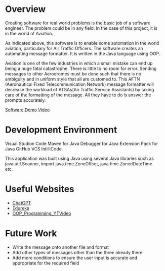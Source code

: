 # Overview

Creating software for real world problems is the basic job of a software engineer. The problem could be in any field. In the case of this project, it is in the world of Aviation.

As indicated above, this software is to enable some automation in the world aviation, particulary for Air Traffic Officers. The software creates an automating message formatter. It is written in the Java language using OOP.

Aviation is one of the few industries in which a small mistake can end up being a huge fatal catastrophe. There is little to no room for error. Sending messages to other Aerodromes must be done such that there is no ambiguity and in uniform style that all are customed to. This AFTN (Aeronautical Fixed Telecommunication Network) message formatter will decrease the workload of ATSAs(Air Traffic Service Assistants) by taking care of the formatting of the message. All they have to do is answer the prompts accurately.



[Software Demo Video](https://youtu.be/AKNjalv7RKs)

# Development Environment

Visual Studion Code
Maven for Java
Debugger for Java
Extension Pack for Java
GitHub VCS
IntilliCode


This application was built using Java using several Java libraries such as java.util.Scanner, import java.time.ZoneOffset, java.time.ZonedDateTime etc.

# Useful Websites



- [ChatGPT](https://chatgpt.com/)
- [Edureka](https://www.edureka.co/blog/wp-content/uploads/2018/11/Java_OOP-Cheat_Sheet_Edureka.pdf)
- [OOP_Programming_YTVideo](https://www.youtube.com/watch?v=Af3s3KsxStY)

# Future Work



- Write the message onto another file and format
- Add other types of messages other than the three already there
- Add more conditions to ensure the user input is accurate and appropriate for the required field